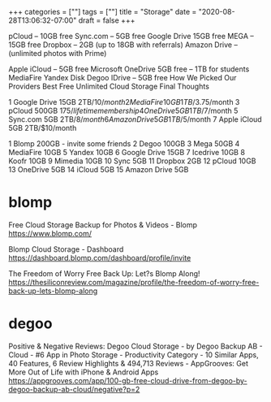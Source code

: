 +++
categories = [""]
tags = [""]
title = "Storage"
date = "2020-08-28T13:06:32-07:00"
draft = false
+++

pCloud – 10GB free
Sync.com – 5GB free
Google Drive 15GB free
MEGA – 15GB free
Dropbox – 2GB (up to 18GB with referrals)
Amazon Drive – (unlimited photos with Prime)

Apple iCloud – 5GB free
Microsoft OneDrive 5GB free – 1TB for students
MediaFire
Yandex Disk
Degoo
IDrive – 5GB free
How We Picked Our Providers
Best Free Unlimited Cloud Storage
Final Thoughts

1 Google Drive  15GB  2TB/$10/month
2 MediaFire     10GB  1TB/$3.75/month
3 pCloud        500GB $175/lifetime membership
4 OneDrive      5GB   1TB/$7/month
5 Sync.com      5GB   2TB/$8/month
6 Amazon Drive  5GB   1TB/$5/month
7 Apple iCloud  5GB   2TB/$10/month

1 Blomp         200GB - invite some friends
2 Degoo         100GB
3 Mega           50GB
4 MediaFire      10GB
5 Yandex         10GB
6 Google Drive   15GB
7 Icedrive       10GB
8 Koofr          10GB
9 Mimedia        10GB
10 Sync           5GB
11 Dropbox        2GB
12 pCloud        10GB
13 OneDrive       5GB
14 iCloud         5GB
15 Amazon Drive   5GB

# blomp

Free Cloud Storage Backup for Photos & Videos - Blomp
https://www.blomp.com/

Blomp Cloud Storage - Dashboard
https://dashboard.blomp.com/dashboard/profile/invite

The Freedom of Worry Free Back Up: Let?s Blomp Along!
https://thesiliconreview.com/magazine/profile/the-freedom-of-worry-free-back-up-lets-blomp-along

# degoo

Positive & Negative Reviews: Degoo Cloud Storage - by Degoo Backup AB - Cloud - #6 App in Photo Storage - Productivity Category - 10 Similar Apps, 40 Features, 6 Review Highlights & 494,713 Reviews - AppGrooves: Get More Out of Life with iPhone & Android Apps
https://appgrooves.com/app/100-gb-free-cloud-drive-from-degoo-by-degoo-backup-ab-cloud/negative?p=2
